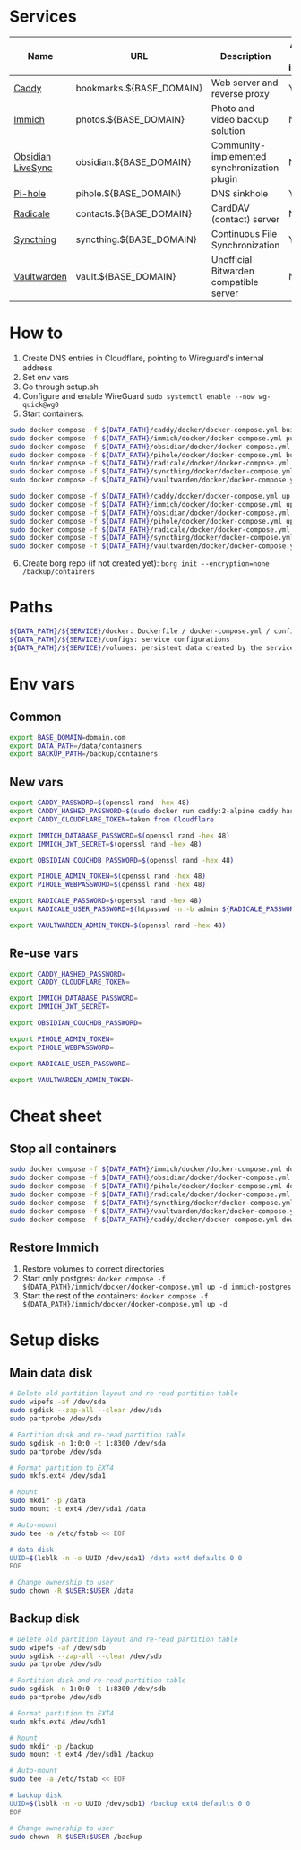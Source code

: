 # Services
| Name | URL | Description | Access to internet |
| --- | --- | --- | --- |
| [Caddy](https://github.com/caddyserver/caddy) | bookmarks.${BASE_DOMAIN} | Web server and reverse proxy | Yes |
| [Immich](https://github.com/immich-app/immich) | photos.${BASE_DOMAIN} | Photo and video backup solution | No |
| [Obsidian LiveSync](https://github.com/vrtmrz/obsidian-livesync) | obsidian.${BASE_DOMAIN} | Community-implemented synchronization plugin | No |
| [Pi-hole](https://github.com/pi-hole/pi-hole) | pihole.${BASE_DOMAIN} | DNS sinkhole | Yes |
| [Radicale](https://github.com/Kozea/Radicale) | contacts.${BASE_DOMAIN} | CardDAV (contact) server | No |
| [Syncthing](https://github.com/syncthing/syncthing) | syncthing.${BASE_DOMAIN} | Continuous File Synchronization | Yes |
| [Vaultwarden](https://github.com/dani-garcia/vaultwarden) | vault.${BASE_DOMAIN} | Unofficial Bitwarden compatible server | No |

# How to
1. Create DNS entries in Cloudflare, pointing to Wireguard's internal address
2. Set env vars
3. Go through setup.sh
4. Configure and enable WireGuard `sudo systemctl enable --now wg-quick@wg0`
5. Start containers:
```bash
sudo docker compose -f ${DATA_PATH}/caddy/docker/docker-compose.yml build --pull --no-cache
sudo docker compose -f ${DATA_PATH}/immich/docker/docker-compose.yml pull
sudo docker compose -f ${DATA_PATH}/obsidian/docker/docker-compose.yml pull
sudo docker compose -f ${DATA_PATH}/pihole/docker/docker-compose.yml build --pull --no-cache
sudo docker compose -f ${DATA_PATH}/radicale/docker/docker-compose.yml build --pull --no-cache
sudo docker compose -f ${DATA_PATH}/syncthing/docker/docker-compose.yml pull
sudo docker compose -f ${DATA_PATH}/vaultwarden/docker/docker-compose.yml pull

sudo docker compose -f ${DATA_PATH}/caddy/docker/docker-compose.yml up -d
sudo docker compose -f ${DATA_PATH}/immich/docker/docker-compose.yml up -d
sudo docker compose -f ${DATA_PATH}/obsidian/docker/docker-compose.yml up -d
sudo docker compose -f ${DATA_PATH}/pihole/docker/docker-compose.yml up -d
sudo docker compose -f ${DATA_PATH}/radicale/docker/docker-compose.yml up -d
sudo docker compose -f ${DATA_PATH}/syncthing/docker/docker-compose.yml up -d
sudo docker compose -f ${DATA_PATH}/vaultwarden/docker/docker-compose.yml up -d
```
6. Create borg repo (if not created yet): `borg init --encryption=none /backup/containers`

# Paths
```bash
${DATA_PATH}/${SERVICE}/docker: Dockerfile / docker-compose.yml / config.env
${DATA_PATH}/${SERVICE}/configs: service configurations
${DATA_PATH}/${SERVICE}/volumes: persistent data created by the services
```

# Env vars
## Common
```bash
export BASE_DOMAIN=domain.com
export DATA_PATH=/data/containers
export BACKUP_PATH=/backup/containers
```

## New vars
```bash
export CADDY_PASSWORD=$(openssl rand -hex 48)
export CADDY_HASHED_PASSWORD=$(sudo docker run caddy:2-alpine caddy hash-password --plaintext ${CADDY_PASSWORD})
export CADDY_CLOUDFLARE_TOKEN=taken from Cloudflare

export IMMICH_DATABASE_PASSWORD=$(openssl rand -hex 48)
export IMMICH_JWT_SECRET=$(openssl rand -hex 48)

export OBSIDIAN_COUCHDB_PASSWORD=$(openssl rand -hex 48)

export PIHOLE_ADMIN_TOKEN=$(openssl rand -hex 48)
export PIHOLE_WEBPASSWORD=$(openssl rand -hex 48)

export RADICALE_PASSWORD=$(openssl rand -hex 48)
export RADICALE_USER_PASSWORD=$(htpasswd -n -b admin ${RADICALE_PASSWORD})

export VAULTWARDEN_ADMIN_TOKEN=$(openssl rand -hex 48)
```

## Re-use vars
```bash
export CADDY_HASHED_PASSWORD=
export CADDY_CLOUDFLARE_TOKEN=

export IMMICH_DATABASE_PASSWORD=
export IMMICH_JWT_SECRET=

export OBSIDIAN_COUCHDB_PASSWORD=

export PIHOLE_ADMIN_TOKEN=
export PIHOLE_WEBPASSWORD=

export RADICALE_USER_PASSWORD=

export VAULTWARDEN_ADMIN_TOKEN=
```

# Cheat sheet
## Stop all containers
```bash
sudo docker compose -f ${DATA_PATH}/immich/docker/docker-compose.yml down
sudo docker compose -f ${DATA_PATH}/obsidian/docker/docker-compose.yml down
sudo docker compose -f ${DATA_PATH}/pihole/docker/docker-compose.yml down
sudo docker compose -f ${DATA_PATH}/radicale/docker/docker-compose.yml down
sudo docker compose -f ${DATA_PATH}/syncthing/docker/docker-compose.yml down
sudo docker compose -f ${DATA_PATH}/vaultwarden/docker/docker-compose.yml down
sudo docker compose -f ${DATA_PATH}/caddy/docker/docker-compose.yml down
```

## Restore Immich
1. Restore volumes to correct directories
2. Start only postgres: `docker compose -f ${DATA_PATH}/immich/docker/docker-compose.yml up -d immich-postgres`
3. Start the rest of the containers: `docker compose -f ${DATA_PATH}/immich/docker/docker-compose.yml up -d`

# Setup disks
## Main data disk
```bash
# Delete old partition layout and re-read partition table
sudo wipefs -af /dev/sda
sudo sgdisk --zap-all --clear /dev/sda
sudo partprobe /dev/sda

# Partition disk and re-read partition table
sudo sgdisk -n 1:0:0 -t 1:8300 /dev/sda
sudo partprobe /dev/sda

# Format partition to EXT4
sudo mkfs.ext4 /dev/sda1

# Mount
sudo mkdir -p /data
sudo mount -t ext4 /dev/sda1 /data

# Auto-mount
sudo tee -a /etc/fstab << EOF

# data disk
UUID=$(lsblk -n -o UUID /dev/sda1) /data ext4 defaults 0 0
EOF

# Change ownership to user
sudo chown -R $USER:$USER /data
```

## Backup disk
```bash
# Delete old partition layout and re-read partition table
sudo wipefs -af /dev/sdb
sudo sgdisk --zap-all --clear /dev/sdb
sudo partprobe /dev/sdb

# Partition disk and re-read partition table
sudo sgdisk -n 1:0:0 -t 1:8300 /dev/sdb
sudo partprobe /dev/sdb

# Format partition to EXT4
sudo mkfs.ext4 /dev/sdb1

# Mount
sudo mkdir -p /backup
sudo mount -t ext4 /dev/sdb1 /backup

# Auto-mount
sudo tee -a /etc/fstab << EOF

# backup disk
UUID=$(lsblk -n -o UUID /dev/sdb1) /backup ext4 defaults 0 0
EOF

# Change ownership to user
sudo chown -R $USER:$USER /backup
```